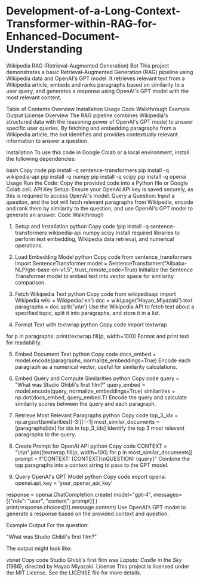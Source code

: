 # Development-of-a-Long-Context-Transformer-within-RAG-for-Enhanced-Document-Understanding

Wikipedia RAG (Retrieval-Augmented Generation) Bot
This project demonstrates a basic Retrieval-Augmented Generation (RAG) pipeline using Wikipedia data and OpenAI's GPT model. It retrieves relevant text from a Wikipedia article, embeds and ranks paragraphs based on similarity to a user query, and generates a response using OpenAI's GPT model with the most relevant content.

Table of Contents
Overview
Installation
Usage
Code Walkthrough
Example Output
License
Overview
The RAG pipeline combines Wikipedia's structured data with the reasoning power of OpenAI's GPT model to answer specific user queries. By fetching and embedding paragraphs from a Wikipedia article, the bot identifies and provides contextually relevant information to answer a question.

Installation
To use this code in Google Colab or a local environment, install the following dependencies:

bash
Copy code
pip install -q sentence-transformers
pip install -q wikipedia-api
pip install -q numpy
pip install -q scipy
pip install -q openai
Usage
Run the Code: Copy the provided code into a Python file or Google Colab cell.
API Key Setup: Ensure your OpenAI API key is saved securely, as this is required to access OpenAI's model.
Query a Question: Input a question, and the bot will fetch relevant paragraphs from Wikipedia, encode and rank them by similarity to the question, and use OpenAI's GPT model to generate an answer.
Code Walkthrough
1. Setup and Installation
python
Copy code
!pip install -q sentence-transformers wikipedia-api numpy scipy
Install required libraries to perform text embedding, Wikipedia data retrieval, and numerical operations.

2. Load Embedding Model
python
Copy code
from sentence_transformers import SentenceTransformer
model = SentenceTransformer("Alibaba-NLP/gte-base-en-v1.5", trust_remote_code=True)
Initialize the Sentence Transformer model to embed text into vector space for similarity comparison.

3. Fetch Wikipedia Text
python
Copy code
from wikipediaapi import Wikipedia
wiki = Wikipedia('en')
doc = wiki.page('Hayao_Miyazaki').text
paragraphs = doc.split('\n\n')
Use the Wikipedia API to fetch text about a specified topic, split it into paragraphs, and store it in a list.

4. Format Text with textwrap
python
Copy code
import textwrap

for p in paragraphs:
    print(textwrap.fill(p, width=100))
Format and print text for readability.

5. Embed Document Text
python
Copy code
docs_embed = model.encode(paragraphs, normalize_embeddings=True)
Encode each paragraph as a numerical vector, useful for similarity calculations.

6. Embed Query and Compute Similarities
python
Copy code
query = "What was Studio Ghibli's first film?"
query_embed = model.encode(query, normalize_embeddings=True)
similarities = np.dot(docs_embed, query_embed.T)
Encode the query and calculate similarity scores between the query and each paragraph.

7. Retrieve Most Relevant Paragraphs
python
Copy code
top_3_idx = np.argsort(similarities)[-3:][::-1]
most_similar_documents = [paragraphs[idx] for idx in top_3_idx]
Identify the top 3 most relevant paragraphs to the query.

8. Create Prompt for OpenAI API
python
Copy code
CONTEXT = "\n\n".join([textwrap.fill(p, width=100) for p in most_similar_documents])
prompt = f"CONTEXT: {CONTEXT}\nQUESTION: {query}"
Combine the top paragraphs into a context string to pass to the GPT model.

9. Query OpenAI's GPT Model
python
Copy code
import openai
openai.api_key = 'your_openai_api_key'

response = openai.ChatCompletion.create(
    model="gpt-4",
    messages=[{"role": "user", "content": prompt}]
)
print(response.choices[0].message.content)
Use OpenAI’s GPT model to generate a response based on the provided context and question.

Example Output
For the question:

"What was Studio Ghibli's first film?"

The output might look like:

vbnet
Copy code
Studio Ghibli's first film was *Laputa: Castle in the Sky* (1986), directed by Hayao Miyazaki.
License
This project is licensed under the MIT License. See the LICENSE file for more details.
